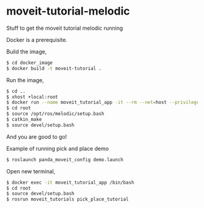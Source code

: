 # moveit-tutorial-melodic
Stuff to get the moveit tutorial melodic running

Docker is a prerequisite.

Build the image,
```sh
$ cd docker_image
$ docker build -t moveit-tutorial .
```

Run the image,
```sh
$ cd ..
$ xhost +local:root
$ docker run --name moveit_tutorial_app -it --rm --net=host --privileged -e DISPLAY=$DISPLAY -v /tmp/.X11-unix/:/tmp/.X11-unix -v $(pwd):/root moveit-tutorial
$ cd root
$ source /opt/ros/melodic/setup.bash
$ catkin_make
$ source devel/setup.bash
```

And you are good to go!


Example of running pick and place demo

```sh
$ roslaunch panda_moveit_config demo.launch
```

Open new terminal,
```sh
$ docker exec -it moveit_tutorial_app /bin/bash
$ cd root
$ source devel/setup.bash
$ rosrun moveit_tutorials pick_place_tutorial
```






 






